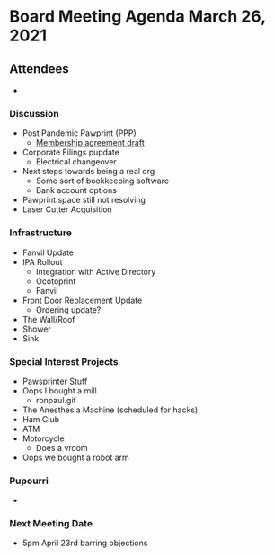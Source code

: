 # Board Meeting Agenda March 26, 2021

## Attendees
-

### Discussion
- Post Pandemic Pawprint (PPP)
  - [Membership agreement draft](https://docs.google.com/document/d/1SWPpZvJvQzU8xjn52bWUc_9ROyN5fLHoaM5hWmdEbAc/edit?usp=sharing)
- Corporate Filings pupdate
  - Electrical changeover
- Next steps towards being a real org
  - Some sort of bookkeeping software
  - Bank account options
- Pawprint.space still not resolving
- Laser Cutter Acquisition

### Infrastructure
- Fanvil Update
- IPA Rollout
  - Integration with Active Directory
  - Ocotoprint
  - Fanvil
- Front Door Replacement Update
  - Ordering update?
- The Wall/Roof
- Shower
- Sink

### Special Interest Projects
- Pawsprinter Stuff
- Oops I bought a mill
  - ronpaul.gif
- The Anesthesia Machine (scheduled for hacks)
- Ham Club
- ATM
- Motorcycle
  - Does a vroom
- Oops we bought a robot arm

### Pupourri
-


### Next Meeting Date
- 5pm April 23rd barring objections
